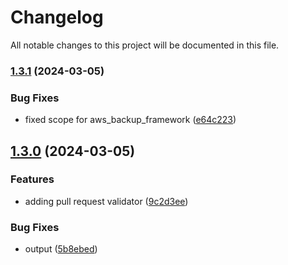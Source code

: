 # Changelog

All notable changes to this project will be documented in this file.

### [1.3.1](https://github.com/axetrading/terraform-aws-axetrading-backup/compare/v1.3.0...v1.3.1) (2024-03-05)


### Bug Fixes

* fixed scope for aws_backup_framework ([e64c223](https://github.com/axetrading/terraform-aws-axetrading-backup/commit/e64c223ab167b108d01a63739d2ca6f9f1d747db))

## [1.3.0](https://github.com/axetrading/terraform-aws-axetrading-backup/compare/v1.2.2...v1.3.0) (2024-03-05)


### Features

* adding pull request validator ([9c2d3ee](https://github.com/axetrading/terraform-aws-axetrading-backup/commit/9c2d3eef49507632967992c0b00bf8d150e6f6e3))


### Bug Fixes

* output ([5b8ebed](https://github.com/axetrading/terraform-aws-axetrading-backup/commit/5b8ebed50d36b491024ffecf5603c450d51d7e75))
